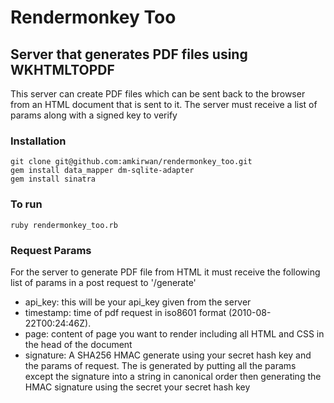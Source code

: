 # Rendermonkey Too

## Server that generates PDF files using WKHTMLTOPDF

This server can create PDF files which can be sent back to the browser from an HTML document that is sent to it. The server must receive a list of params along with a signed key to verify

### Installation
	git clone git@github.com:amkirwan/rendermonkey_too.git
	gem install data_mapper dm-sqlite-adapter
	gem install sinatra
	
### To run
	ruby rendermonkey_too.rb


### Request Params

For the server to generate PDF file from HTML it must receive the following list of params in a post request to '/generate'

* api_key: this will be your api_key given from the server
* timestamp: time of pdf request in iso8601 format (2010-08-22T00:24:46Z).
* page: content of page you want to render including all HTML and CSS in the head of the document
* signature: A SHA256 HMAC generate using your secret hash key and the params of request. The is generated by putting all the params except the   		signature into a string in canonical order then generating the HMAC signature using the secret your secret hash key
